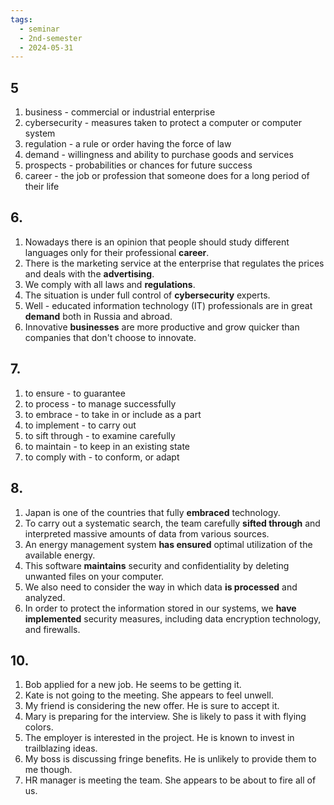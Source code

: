 ```yaml
---
tags:
  - seminar
  - 2nd-semester
  - 2024-05-31
---
```


## 5

1. business - commercial or industrial enterprise
2. cybersecurity - measures taken to protect a computer or computer system
3. regulation - a rule or order having the force of law
4. demand - willingness and ability to purchase goods and services
5. prospects - probabilities or chances for future success
6. career - the job or profession that someone does for a long period of their life

## 6. 

1. Nowadays there is an opinion that people should study different languages only for their professional **career**.
2. There is the marketing service at the enterprise that regulates the prices and deals with the **advertising**.
3. We comply with all laws and **regulations**.
4. The situation is under full control of **cybersecurity** experts.
5. Well - educated information technology (IT) professionals are in great **demand** both in Russia and abroad.
6. Innovative **businesses** are more productive and grow quicker than companies that don't choose to innovate.

## 7.

1. to ensure - to guarantee
2. to process - to manage successfully
3. to embrace - to take in or include as a part
4. to implement - to carry out
5. to sift through - to examine carefully
6. to maintain - to keep in an existing state 
7. to comply with - to conform, or adapt

## 8.

1. Japan is one of the countries that fully **embraced** technology.
2. To carry out a systematic search, the team carefully  **sifted through** and interpreted massive amounts of data from various sources.
3. An energy management system **has ensured** optimal utilization of the available energy.
4. This software **maintains** security and confidentiality by deleting unwanted files on your computer.
5. We also need to consider the way in which data **is processed** and analyzed.
6. In order to protect the information stored in our systems, we **have implemented** security measures, including data encryption technology, and firewalls.

## 10.

1. Bob applied for a new job. He seems to be getting it.
2. Kate is not going to the meeting. She appears to feel unwell.
3. My friend is considering the new offer. He is sure to accept it.
4. Mary is preparing for the interview. She is likely to pass it with flying colors.
5. The employer is interested in the project. He is known to invest in trailblazing ideas.
6. My boss is discussing fringe benefits. He is unlikely to provide them to me though.
7. HR manager is meeting the team. She appears to be about to fire all of us.